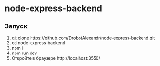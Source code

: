 # node-express-backend

## Запуск

1. git clone https://github.com/DrobotAlexandr/node-express-backend.git
2. cd node-express-backend
3. npm i
4. npm run dev
5. Откройте в браузере http://localhost:3550/
